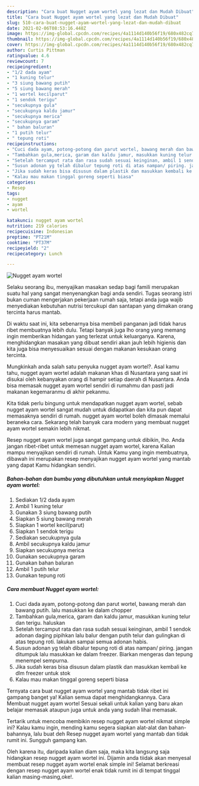 ```yaml
---
description: "Cara buat Nugget ayam wortel yang lezat dan Mudah Dibuat"
title: "Cara buat Nugget ayam wortel yang lezat dan Mudah Dibuat"
slug: 510-cara-buat-nugget-ayam-wortel-yang-lezat-dan-mudah-dibuat
date: 2021-02-06T08:53:16.448Z
image: https://img-global.cpcdn.com/recipes/4a1114d140b56f19/680x482cq70/nugget-ayam-wortel-foto-resep-utama.jpg
thumbnail: https://img-global.cpcdn.com/recipes/4a1114d140b56f19/680x482cq70/nugget-ayam-wortel-foto-resep-utama.jpg
cover: https://img-global.cpcdn.com/recipes/4a1114d140b56f19/680x482cq70/nugget-ayam-wortel-foto-resep-utama.jpg
author: Curtis Pittman
ratingvalue: 4.6
reviewcount: 7
recipeingredient:
- "1/2 dada ayam"
- "1 kuning telur"
- "3 siung bawang putih"
- "5 siung bawang merah"
- "1 wortel kecilparut"
- "1 sendok terigu"
- "secukupnya gula"
- "secukupnya kaldu jamur"
- "secukupnya merica"
- "secukupnya garam"
- " bahan baluran"
- "1 putih telur"
- " tepung roti"
recipeinstructions:
- "Cuci dada ayam, potong-potong dan parut wortel, bawang merah dan bawang putih. lalu masukkan ke dalam chopper"
- "Tambahkan gula,merica, garam dan kaldu jamur, masukkan kuning telur dan terigu. haluskan"
- "Setelah tercamput rata dan rasa sudah sesuai keinginan, ambil 1 sendok adonan daging pipihkan lalu balur dengan putih telur dan gulingkan di atas tepung roti. lakukan sampai semua adonan habis."
- "Susun adonan yg telah dibalur tepung roti di atas nampan/ piring. jangan ditumpuk lalu masukkan ke dalam freezer. Biarkan mengeras dan tepung menempel sempurna."
- "Jika sudah keras bisa disusun dalam plastik dan masukkan kembali ke dlm freezer untuk stok"
- "Kalau mau makan tinggal goreng seperti biasa"
categories:
- Resep
tags:
- nugget
- ayam
- wortel

katakunci: nugget ayam wortel 
nutrition: 219 calories
recipecuisine: Indonesian
preptime: "PT21M"
cooktime: "PT37M"
recipeyield: "2"
recipecategory: Lunch

---
```



![Nugget ayam wortel](https://img-global.cpcdn.com/recipes/4a1114d140b56f19/680x482cq70/nugget-ayam-wortel-foto-resep-utama.jpg)

Selaku seorang ibu, menyajikan masakan sedap bagi famili merupakan suatu hal yang sangat menyenangkan bagi anda sendiri. Tugas seorang istri bukan cuman mengerjakan pekerjaan rumah saja, tetapi anda juga wajib menyediakan kebutuhan nutrisi tercukupi dan santapan yang dimakan orang tercinta harus mantab.

Di waktu  saat ini, kita sebenarnya bisa membeli panganan jadi tidak harus ribet membuatnya lebih dulu. Tetapi banyak juga lho orang yang memang ingin memberikan hidangan yang terlezat untuk keluarganya. Karena, menghidangkan masakan yang dibuat sendiri akan jauh lebih higienis dan kita juga bisa menyesuaikan sesuai dengan makanan kesukaan orang tercinta. 



Mungkinkah anda salah satu penyuka nugget ayam wortel?. Asal kamu tahu, nugget ayam wortel adalah makanan khas di Nusantara yang saat ini disukai oleh kebanyakan orang di hampir setiap daerah di Nusantara. Anda bisa memasak nugget ayam wortel sendiri di rumahmu dan pasti jadi makanan kegemaranmu di akhir pekanmu.

Kita tidak perlu bingung untuk mendapatkan nugget ayam wortel, sebab nugget ayam wortel sangat mudah untuk didapatkan dan kita pun dapat memasaknya sendiri di rumah. nugget ayam wortel boleh dimasak memalui beraneka cara. Sekarang telah banyak cara modern yang membuat nugget ayam wortel semakin lebih nikmat.

Resep nugget ayam wortel juga sangat gampang untuk dibikin, lho. Anda jangan ribet-ribet untuk memesan nugget ayam wortel, karena Kalian mampu menyajikan sendiri di rumah. Untuk Kamu yang ingin membuatnya, dibawah ini merupakan resep menyajikan nugget ayam wortel yang mantab yang dapat Kamu hidangkan sendiri.

<!--inarticleads1-->

##### Bahan-bahan dan bumbu yang dibutuhkan untuk menyiapkan Nugget ayam wortel:

1. Sediakan 1/2 dada ayam
1. Ambil 1 kuning telur
1. Gunakan 3 siung bawang putih
1. Siapkan 5 siung bawang merah
1. Siapkan 1 wortel kecil(parut)
1. Siapkan 1 sendok terigu
1. Sediakan secukupnya gula
1. Ambil secukupnya kaldu jamur
1. Siapkan secukupnya merica
1. Gunakan secukupnya garam
1. Gunakan  bahan baluran
1. Ambil 1 putih telur
1. Gunakan  tepung roti




<!--inarticleads2-->

##### Cara membuat Nugget ayam wortel:

1. Cuci dada ayam, potong-potong dan parut wortel, bawang merah dan bawang putih. lalu masukkan ke dalam chopper
1. Tambahkan gula,merica, garam dan kaldu jamur, masukkan kuning telur dan terigu. haluskan
1. Setelah tercamput rata dan rasa sudah sesuai keinginan, ambil 1 sendok adonan daging pipihkan lalu balur dengan putih telur dan gulingkan di atas tepung roti. lakukan sampai semua adonan habis.
1. Susun adonan yg telah dibalur tepung roti di atas nampan/ piring. jangan ditumpuk lalu masukkan ke dalam freezer. Biarkan mengeras dan tepung menempel sempurna.
1. Jika sudah keras bisa disusun dalam plastik dan masukkan kembali ke dlm freezer untuk stok
1. Kalau mau makan tinggal goreng seperti biasa




Ternyata cara buat nugget ayam wortel yang mantab tidak ribet ini gampang banget ya! Kalian semua dapat menghidangkannya. Cara Membuat nugget ayam wortel Sesuai sekali untuk kalian yang baru akan belajar memasak ataupun juga untuk anda yang sudah lihai memasak.

Tertarik untuk mencoba membikin resep nugget ayam wortel nikmat simple ini? Kalau kamu ingin, mending kamu segera siapkan alat-alat dan bahan-bahannya, lalu buat deh Resep nugget ayam wortel yang mantab dan tidak rumit ini. Sungguh gampang kan. 

Oleh karena itu, daripada kalian diam saja, maka kita langsung saja hidangkan resep nugget ayam wortel ini. Dijamin anda tiidak akan menyesal membuat resep nugget ayam wortel enak simple ini! Selamat berkreasi dengan resep nugget ayam wortel enak tidak rumit ini di tempat tinggal kalian masing-masing,oke!.

